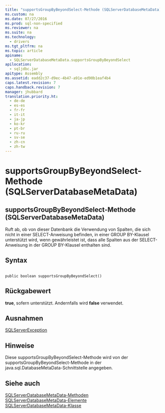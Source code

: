 ```yaml
---
title: "supportsGroupByBeyondSelect-Methode (SQLServerDatabaseMetaData)"
ms.custom: na
ms.date: 07/27/2016
ms.prod: sql-non-specified
ms.reviewer: na
ms.suite: na
ms.technology: 
  - drivers
ms.tgt_pltfrm: na
ms.topic: article
apiname: 
  - SQLServerDatabaseMetaData.supportsGroupByBeyondSelect
apilocation: 
  - sqljdbc.jar
apitype: Assembly
ms.assetid: eadd2c37-d9ec-4b47-a91e-ed90b1eaf4b4
caps.latest.revision: 7
caps.handback.revision: 7
manager: jhubbard
translation.priority.ht: 
  - de-de
  - es-es
  - fr-fr
  - it-it
  - ja-jp
  - ko-kr
  - pt-br
  - ru-ru
  - sv-se
  - zh-cn
  - zh-tw
---
```

# supportsGroupByBeyondSelect-Methode (SQLServerDatabaseMetaData)
    
## supportsGroupByBeyondSelect\-Methode \(SQLServerDatabaseMetaData\)  
 Ruft ab, ob von dieser Datenbank die Verwendung von Spalten, die sich nicht in einer SELECT\-Anweisung befinden, in einer GROUP BY\-Klausel unterstützt wird, wenn gewährleistet ist, dass alle Spalten aus der SELECT\-Anweisung in der GROUP BY\-Klausel enthalten sind.  
  
## Syntax  
  
```  
  
public boolean supportsGroupByBeyondSelect()  
```  
  
## Rückgabewert  
 **true**, sofern unterstützt. Andernfalls wird **false** verwendet.  
  
## Ausnahmen  
 [SQLServerException](../content/SQLServerException-Class.md)  
  
## Hinweise  
 Diese supportsGroupByBeyondSelect\-Methode wird von der supportsGroupByBeyondSelect\-Methode in der java.sql.DatabaseMetaData\-Schnittstelle angegeben.  
  
## Siehe auch  
 [SQLServerDatabaseMetaData-Methoden](../content/SQLServerDatabaseMetaData-Methods.md)   
 [SQLServerDatabaseMetaData-Elemente](../content/SQLServerDatabaseMetaData-Members.md)   
 [SQLServerDatabaseMetaData-Klasse](../content/SQLServerDatabaseMetaData-Class.md)  
  
  